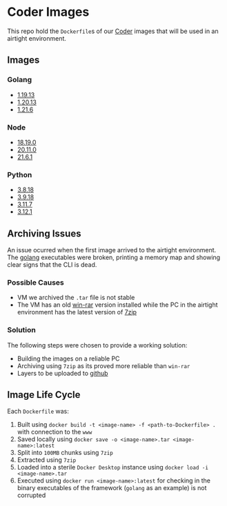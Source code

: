 # Coder Images

This repo hold the `Dockerfile`s of our [Coder](https://coder.com/) images that will be used in an airtight environment.

## Images

### Golang

- [1.19.13](/golang/1.19.13/Dockerfile)
- [1.20.13](/golang/1.20.13/Dockerfile)
- [1.21.6](/golang/1.21.6/Dockerfile)

### Node

- [18.19.0](/node/18.19.0/Dockerfile)
- [20.11.0](/node/20.11.0/Dockerfile)
- [21.6.1](/node/21.6.1/Dockerfile)

### Python

- [3.8.18](/python/3.8.18/Dockerfile)
- [3.9.18](/python/3.9.18/Dockerfile)
- [3.11.7](/python/3.11.7/Dockerfile)
- [3.12.1](/python/3.12.1/Dockerfile)

## Archiving Issues

An issue ocurred when the first image arrived to the airtight environment.
The [golang](https://go.dev/) executables were broken, printing a memory map and showing
clear signs that the CLI is dead.

### Possible Causes

- VM we archived the `.tar` file is not stable
- The VM has an old [win-rar](https://www.win-rar.com/) version installed while the PC
in the airtight environment has the latest version of [7zip](https://www.7-zip.org/)

### Solution

The following steps were chosen to provide a working solution:
- Building the images on a reliable PC
- Archiving using `7zip` as its proved more reliable than `win-rar`
- Layers to be uploaded to [github](https://github.com/firefly-out/coder-images)

## Image Life Cycle

Each `Dockerfile` was:
1. Built using `docker build -t <image-name> -f <path-to-Dockerfile> .` with connection to the `www`
2. Saved locally using `docker save -o <image-name>.tar <image-name>:latest`
3. Split into `100MB` chunks using `7zip`
4. Extracted using `7zip`
5. Loaded into a sterile `Docker Desktop` instance using `docker load -i <image-name>.tar`
6. Executed using `docker run <image-name>:latest` for checking in the binary executables of the framework (`golang` as an example) is not corrupted
